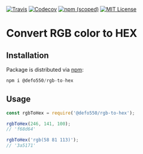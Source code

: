[![Travis](https://img.shields.io/travis/defo550/rgb-to-hex.svg)](https://travis-ci.org/defo550/rgb-to-hex)
[![Codecov](https://img.shields.io/codecov/c/github/defo550/rgb-to-hex.svg)](https://codecov.io/gh/defo550/rgb-to-hex)
[![npm (scoped)](https://img.shields.io/npm/v/@defo550/rgb-to-hex.svg)](https://www.npmjs.com/package/@defo550/rgb-to-hex)
[![MIT License](https://img.shields.io/npm/l/rgb-to-hex.svg)](https://opensource.org/licenses/MIT)

# Convert RGB color to HEX

## Installation

Package is distributed via [npm](https://www.npmjs.com/):

```javascript
npm i @defo550/rgb-to-hex
```

## Usage

```javascript
const rgbToHex = require('@defo550/rgb-to-hex');

rgbToHex(246, 141, 100);
// 'f68d64'

rgbToHex('rgb(58 81 113)');
// '3a5171'
```
